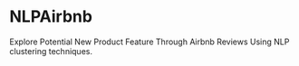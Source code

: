 # NLPAirbnb
Explore Potential New Product Feature Through Airbnb Reviews Using NLP clustering techniques. 
